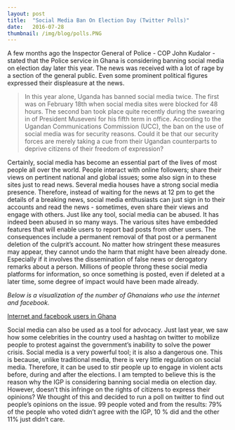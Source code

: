 ```yaml
---
layout: post 
title:  "Social Media Ban On Election Day (Twitter Polls)"
date:   2016-07-28 
thumbnail: /img/blog/polls.PNG
---
```

A few months ago the Inspector General of Police - COP John Kudalor - stated that the Police service in Ghana is considering banning social media on election day later this year. The news was received with a lot of rage by a section of the general public. Even some prominent political figures expressed their displeasure at the news. 

>In this year alone, Uganda has banned social media twice. The first was on February 18th when social media sites were blocked for 48 hours. The second ban took place quite recently during the swearing in of President Museveni for his fifth term in office. According to the Ugandan Communications Commission (UCC), the ban on the use of social media was for security reasons. Could it be that our security forces are merely taking a cue from their Ugandan counterparts to deprive citizens of their freedom of expression? 

Certainly, social media has become an essential part of the lives of most people all over the world. People interact with online followers; share their views on pertinent national and global issues; some also sign in to these sites just to read news. Several media houses have a strong social media presence. Therefore, instead of waiting for the news at 12 pm to get the details of a breaking news, social media enthusiasts can just sign in to their accounts and read the news - sometimes, even share their views and engage with others. Just like any tool, social media can be abused. It has indeed been abused in so many ways. The various sites have embedded features that will enable users to report bad posts from other users. The consequences include a permanent removal of that post or a permanent deletion of the culprit’s account. No matter how stringent these measures may appear, they cannot undo the harm that might have been already done. Especially if it involves the dissemination of false news or derogatory remarks about a person. Millions of people throng these social media platforms for information, so once something is posted, even if deleted at a later time, some degree of impact would have been made already. 

_Below is a visualization of the number of Ghanaians who use the internet and facebook._

[Internet and facebook users in Ghana](/img/blog/pop.jpg)

Social media can also be used as a tool for advocacy. Just last year, we saw how some celebrities in the country used a hashtag on twitter to mobilize people to protest against the government’s inability to solve the power crisis. Social media is a very powerful tool; it is also a dangerous one. This is because, unlike traditional media, there is very little regulation on social media. Therefore, it can be used to stir people up to engage in violent acts before, during and after the elections. I am tempted to believe this is the reason why the IGP is considering banning social media on election day. However, doesn’t this infringe on the rights of citizens to express their opinions? We thought of this and decided to run a poll on twitter to find out people’s opinions on the issue. 99 people voted and from the results: 79% of the people who voted didn’t agree with the IGP, 10 % did and the other 11% just didn’t care. 
